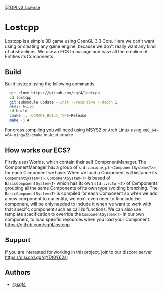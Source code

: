 [![GPLv3 License](https://img.shields.io/badge/License-GPL%20v3-yellow.svg)](https://opensource.org/licenses/)  

# Lostcpp

Lostcpp is a simple 3D game using OpenGL 3.3 Core. Here we don't want using or creating any game engine, because we don't really want any kind of abstractions.
We use an ECS to manage and ease all the creation of Entities its Components.

## Build

Build lostcpp using the following commands

```bash
  git clone https://github.com/sgf4/lostcpp
  cd lostcpp
  git submodule update --init --recursive --depth 1
  mkdir build 
  cd build
  cmake .. -DCMAKE_BUILD_TYPE=Release
  make -j 4
```

For cross compiling you will need using MSYS2 or Arch Linux using `x86_64-w64-mingw32-cmake` instead cmake

## How works our ECS?
Firstly uses Worlds, which contain their self ComponentManager. The ComponentManager has a group of `std::unique_ptr<ComponentSystem<T>>` for each Component we have. When we load a Component will instance its `ComponentSystem<T>`. `ComponentSystem<T>` is based of `BasicComponentSystem<T>` which has its own `std::vector<T>` of Components grouping all the same Components of its own type avoiding branching. The `BasicComponentSystem<T>` is compiled for each Component so when we add a new component to our entity, we don't even need to #include the component, will be only needed to include it when we want to work with that specific component such as call its functions. 
We can also use template specification to override the `ComponentSystem<T>` in our own component, to load specific resources when you load your Component.
https://github.com/sgf4/lostcpp

## Support

If you are interested for working in this project, join to our discord server https://discord.gg/qYDtQY62sj

## Authors

- [@sgf4](https://www.github.com/sgf4)



